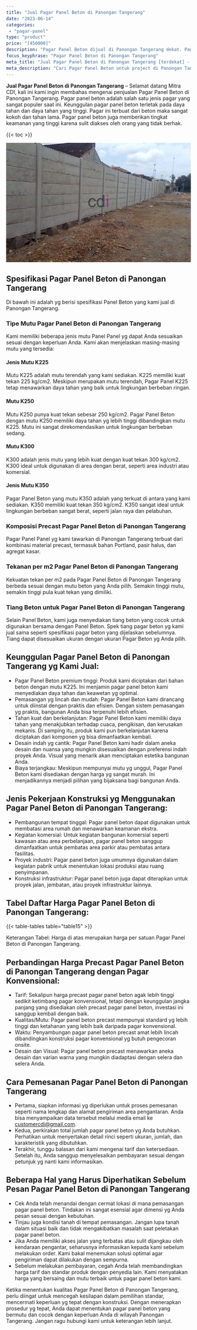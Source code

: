 ```yaml
---
title: "Jual Pagar Panel Beton di Panongan Tangerang"
date: "2023-06-14"
categories:
 - "pagar-panel"
type: "product"
price: "[450000]"
description: "Pagar Panel Beton dijual di Panongan Tangerang dekat. Pagar Panel Beton ini biasanya digunakan dalam pekerjaan pembangunan sebagai pagar pengamanan yang kuat dan tahan lama. Silakan kontak kami untuk informasi lebih lanjut."
focus_keyphrase: "Pagar Panel Beton di Panongan Tangerang"
meta_title: "Jual Pagar Panel Beton di Panongan Tangerang [terdekat] - CDI"
meta_description: "Cari Pagar Panel Beton untuk project di Panongan Tangerang? Kami memiliki Pagar Panel Beton berkualitas untuk pagar lahan. Dapatkan penawaran terbaik sekarang."
---
```


**Jual Pagar Panel Beton di Panongan Tangerang** – Selamat datang Mitra CDI, kali ini kami ingin membahas mengenai penjualan Pagar Panel Beton di Panongan Tangerang. Pagar panel beton adalah salah satu jenis pagar yang sangat populer saat ini. Keunggulan pagar panel beton terletak pada daya tahan dan daya tahan yang tinggi. Pagar ini terbuat dari beton maka sangat kokoh dan tahan lama. Pagar panel beton juga memberikan tingkat keamanan yang tinggi karena sulit diakses oleh orang yang tidak berhak.

{{< toc >}}

![Jual Pagar Panel Beton di Panongan Tangerang](/images/pagar-panel/pagar-panel-24.jpg)

## Spesifikasi Pagar Panel Beton di Panongan Tangerang

Di bawah ini adalah yg berisi spesifikasi Panel Beton yang kami jual di Panongan Tangerang.

### Tipe Mutu Pagar Panel Beton di Panongan Tangerang

Kami memiliki beberapa jenis mutu Panel Panel yg dapat Anda sesuaikan sesuai dengan keperluan Anda. Kami akan menjelaskan masing-masing mutu yang tersedia:

#### Jenis Mutu K225

Mutu K225 adalah mutu terendah yang kami sediakan. K225 memiliki kuat tekan 225 kg/cm2. Meskipun merupakan mutu terendah, Pagar Panel K225 tetap menawarkan daya tahan yang baik untuk lingkungan berbeban ringan.

#### Mutu K250

Mutu K250 punya kuat tekan sebesar 250 kg/cm2. Pagar Panel Beton dengan mutu K250 memiliki daya tahan yg lebih tinggi dibandingkan mutu K225. Mutu ini sangat direkomendasikan untuk lingkungan berbeban sedang.

#### Mutu K300

K300 adalah jenis mutu yang lebih kuat dengan kuat tekan 300 kg/cm2. K300 ideal untuk digunakan di area dengan berat, seperti area industri atau komersial.

#### Jenis Mutu K350

Pagar Panel Beton yang mutu K350 adalah yang terkuat di antara yang kami sediakan. K350 memiliki kuat tekan 350 kg/cm2. K350 sangat ideal untuk lingkungan berbeban sangat berat, seperti jalan raya dan pelabuhan.

### Komposisi Precast Pagar Panel Beton di Panongan Tangerang

Pagar Panel Panel yg kami tawarkan di Panongan Tangerang terbuat dari kombinasi material precast, termasuk bahan Portland, pasir halus, dan agregat kasar.

### Tekanan per m2 Pagar Panel Beton di Panongan Tangerang

Kekuatan tekan per m2 pada Pagar Panel Beton di Panongan Tangerang berbeda sesuai dengan mutu beton yang Anda pilih. Semakin tinggi mutu, semakin tinggi pula kuat tekan yang dimiliki.

### Tiang Beton untuk Pagar Panel Beton di Panongan Tangerang

Selain Panel Beton, kami juga menyediakan tiang beton yang cocok untuk digunakan bersama dengan Panel Beton. Spek tiang pagar beton yg kami jual sama seperti spesifikasi pagar beton yang dijelaskan sebelumnya. Tiang dapat disesuaikan ukuran dengan ukuran Pagar Beton yg Anda pilih.

## Keunggulan Pagar Panel Beton di Panongan Tangerang yg Kami Jual:

*   Pagar Panel Beton premium tinggi: Produk kami diciptakan dari bahan beton dengan mutu K225. Ini menjamin pagar panel beton kami menyediakan daya tahan dan keawetan yg optimal.
*   Pemasangan yg lincah dan mudah: Pagar Panel Beton kami dirancang untuk diinstal dengan praktis dan efisien. Dengan sistem pemasangan yg praktis, bangunan Anda bisa terpenuhi lebih efisien.
*   Tahan kuat dan berkelanjutan: Pagar Panel Beton kami memiliki daya tahan yang menakjubkan terhadap cuaca, pengikisan, dan kerusakan mekanis. Di samping itu, produk kami pun berkelanjutan karena diciptakan dari komponen yg bisa dimanfaatkan kembali.
*   Desain indah yg cantik: Pagar Panel Beton kami hadir dalam aneka desain dan nuansa yang mungkin disesuaikan dengan preferensi indah proyek Anda. Visual yang menarik akan menciptakan estetika bangunan Anda.
*   Biaya terjangkau: Meskipun mempunyai mutu yg unggul, Pagar Panel Beton kami disediakan dengan harga yg sangat murah. Ini menjadikannya menjadi pilihan yang bijaksana bagi bangunan Anda.

## Jenis Pekerjaan Konstruksi yg Menggunakan Pagar Panel Beton di Panongan Tangerang:

*   Pembangunan tempat tinggal: Pagar panel beton dapat digunakan untuk membatasi area rumah dan menawarkan keamanan ekstra.
*   Kegiatan komersial: Untuk kegiatan bangunan komersial seperti kawasan atau area perbelanjaan, pagar panel beton sanggup dimanfaatkan untuk pembatas area parkir atau pembatas antara fasilitas.
*   Proyek industri: Pagar panel beton juga umumnya digunakan dalam kegiatan pabrik untuk menentukan lokasi produksi atau ruang penyimpanan.
*   Konstruksi infrastruktur: Pagar panel beton juga dapat diterapkan untuk proyek jalan, jembatan, atau proyek infrastruktur lainnya.

## Tabel Daftar Harga Pagar Panel Beton di Panongan Tangerang:

{{< table-tables table="table15" >}}

Keterangan Tabel: Harga di atas merupakan harga per satuan Pagar Panel Beton di Panongan Tangerang.

## Perbandingan Harga Precast Pagar Panel Beton di Panongan Tangerang dengan Pagar Konvensional:

*   Tarif: Sekalipun harga precast pagar panel beton agak lebih tinggi sedikit ketimbang pagar konvensional, tetapi dengan keunggulan jangka panjang yang disediakan oleh precast pagar panel beton, investasi ini sanggup kembali dengan baik.
*   Kualitas/Mutu: Pagar panel beton precast mempunyai standard yg lebih tinggi dan ketahanan yang lebih baik daripada pagar konvensional.
*   Waktu: Penyambungan pagar panel beton precast amat lebih lincah dibandingkan konstruksi pagar konvensional yg butuh pengecoran onsite.
*   Desain dan Visual: Pagar panel beton precast menawarkan aneka desain dan varian warna yang mungkin diadaptasi dengan selera dan selera Anda.

## Cara Pemesanan Pagar Panel Beton di Panongan Tangerang

*   Pertama, siapkan informasi yg diperlukan untuk proses pemesanan seperti nama lengkap dan alamat pengiriman area pengantaran. Anda bisa menyampaikan data tersebut melalui media email ke customercdi@gmail.com.
*   Kedua, perkirakan total jumlah pagar panel beton yg Anda butuhkan. Perhatikan untuk menyertakan detail rinci seperti ukuran, jumlah, dan karakteristik yang dibutuhkan.
*   Terakhir, tunggu balasan dari kami mengenai tarif dan ketersediaan. Setelah itu, Anda sanggup menyelesaikan pembayaran sesuai dengan petunjuk yg nanti kami informasikan.

## Beberapa Hal yang Harus Diperhatikan Sebelum Pesan Pagar Panel Beton di Panongan Tangerang

*   Cek Anda telah menandai dengan cermat lokasi di mana pemasangan pagar panel beton. Tindakan ini sangat esensial agar dimensi yg Anda pesan sesuai dengan kebutuhan.
*   Tinjau juga kondisi tanah di tempat pemasangan. Jangan lupa tanah dalam situasi baik dan tidak mengakibatkan masalah saat peletakan pagar panel beton.
*   Jika Anda memiliki akses jalan yang terbatas atau sulit dijangkau oleh kendaraan pengantar, seharusnya informasikan kepada kami sebelum melakukan order. Kami bakal menemukan solusi optimal agar pengiriman dapat dilakukan dengan sempurna.
*   Sebelum melakukan pembayaran, cegah Anda telah membandingkan harga tarif dan standar produk dengan penyedia lain. Kami menyatakan harga yang bersaing dan mutu terbaik untuk pagar panel beton kami.

Ketika menentukan kualitas Pagar Panel Beton di Panongan Tangerang, perlu diingat untuk mencegah kesilapan dalam pemilihan standar, mencermati keperluan yg tepat dengan konstruksi. Dengan menerapkan prosedur yg tepat, Anda dapat menentukan pagar panel beton yang bermutu dan cocok dengan keperluan Anda di wilayah Panongan Tangerang. Jangan ragu hubungi kami untuk keterangan lebih lanjut.